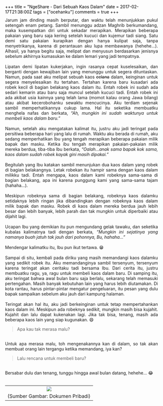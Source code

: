 +++
title = "NgeShare - Dari Sebuah Kaos Dalam"
date = 2017-02-17T21:38:00Z
tags = ["ocehanku"]
comments = true
+++

<div style="text-align: justify;">Jarum jam dinding masih berputar, dan waktu telah menunjukkan pukul setengah enam petang. Sambil menunggu adzan Maghrib berkumandang, maka kusempatkan diri untuk sekadar merapikan. Merapikan beberapa pakaian yang baru saja kering setelah kucuci dan kujemur tadi siang. Satu demi satu pakaian kurapikan dengan hanya kulipat saja, tanpa menyetrikanya, karena di perantauan aku lupa membawanya (hehehe...). Alhasil, ya hanya begitu saja, melipat dan menyusun berdasarkan jenisnya sebelum akhirnya kumasukan ke dalam lemari yang jadi tempatnya.<br /><br />
Lipatan demi lipatan kukerjakan, ingin rasanya cepat kuselesaikan, dan berganti dengan kewajiban lain yang menunggu untuk segera dituntaskan. Namun, pada saat aku melipat sebuah kaos <strike>celana</strike> dalam, keinginan untuk segera menyelesaikan itu tertahan. Tertahan karena baru kusadari ada robek kecil di bagian belakang kaos dalam itu. Entah robek ini sudah ada sedari kemarin atau baru saja muncul setelah kucuci tadi. Entah robek ini ada akibat usia kainnya yang telah lama (momot kalau orang Jawa bilang) atau akibat kecerobohanku sewaktu mencucinya. Aku terdiam sejenak sambil memperhatikannya cukup lama. Hal itu seketika membuatku menghela nafas dan berkata, <i>“Ah, mungkin ini sudah waktunya untuk membeli kaos dalam baru.”</i><br /><br />
Namun, setelah aku mengatakan kalimat itu, justru aku jadi teringat pada persitiwa beberapa hari yang lalu di rumah. Waktu aku berada di rumah, aku sedang memperhatikan Ibu yang tengah merapikan beberapa pakaian milik bapak dan masku. Ketika ibu tengah merapikan pakaian-pakaian milik mereka berdua, tiba-tiba Ibu berkata, <i>“Oalah...anak sama bapak kok sama, kaos dalam sudah robek kayak gini masih dipakai.”</i><br /><br />
Begitulah yang Ibu katakan sambil menunjukan dua kaos dalam yang robek di bagian belakangnya. Letak robekan itu hampir sama dengan kaos dalam milikku tadi. Entah mengapa, kaos dalam kami robeknya sama-sama di bagian belakang, apa ini karena punggung kami yang sama-sama tajam (hahaha...).<br /><br />
Meskipun robeknya sama di bagian belakang, robeknya kaos dalamku setidaknya lebih ringan jika dibandingkan dengan robeknya kaos dalam milik bapak dan masku. Robek di kaos dalam mereka berdua jauh lebih besar dan lebih banyak, lebih parah dan tak mungkin untuk diperbaiki atau dijahit lagi.<br /><br />
Ucapan Ibu yang demikian itu pun mengundang gelak tawaku, dan seketika kubalas kalimatnya tadi dengan berkata, <i>“Mungkin ini sejatinya yang namanya buah jatuh tak jauh dari pohonnya, Bu, hahaha...”</i><br /><br />
Mendengar kalimatku itu, Ibu pun ikut tertawa. 😁<br /><br />
Sampai di situ, kembali pada diriku yang masih memandangi kaos dalamku yang sedikit robek itu. Aku memandanginya sambil tersenyum, tersenyum karena teringat akan ceritaku tadi bersama Ibu. Dari cerita itu, justru membuatku ragu, ya, ragu untuk membeli kaos dalam baru. Di samping itu, aku teringat bahwa awal bulan baru saja berlalu, sekarang telah memasuki pertengahan. Masih banyak kebutuhan lain yang harus lebih diutamakan. Di kota rantau, harus pintar-pintar mengatur pengeluaran, itu pesan yang dulu bapak sampaikan sebelum aku jauh dari kampung halaman.<br /><br />
Teringat akan hal itu, aku jadi berkeinginan untuk tetap mempertahankan kaos dalam ini. Meskipun ada robeknya sedikit, mungkin masih bisa kujahit. Kujahit dan lalu dapat kukenakan lagi. Jika tak bisa, tenang, masih ada beberapa kaos lain yang siap kugunakan. 😄<br />
<blockquote class="tr_bq" style="text-align: justify;">Apa kau tak merasa malu?</blockquote><br />
Untuk apa merasa malu, toh mengenakannya kan di dalam, so tak akan membuat orang lain tergangu ketika memandang, iya kan?<br /><blockquote class="tr_bq" style="text-align: justify;">Lalu rencana untuk membeli baru?</blockquote><br />
Bersabar dulu dan tenang, tunggu hingga awal bulan datang, hehehe... 😂<br /><br /><table align="center" cellpadding="0" cellspacing="0" class="tr-caption-container" style="margin-left: auto; margin-right: auto; text-align: center;"><tbody><tr><td style="text-align: center;"><img border="0" src="https://1.bp.blogspot.com/-p-epb3zaHtI/WKcKbFinD5I/AAAAAAAAQa4/EMpTHgw1LI0wYW9q5O8EJs-4L4b89HD4ACLcB/s1600/IMG_20170215_170358-01.jpeg" style="margin-left: auto; margin-right: auto;" /></td></tr><tr><td class="tr-caption" style="text-align: center;">(Sumber Gambar: Dokumen Pribadi)</td></tr></tbody></table><style type="text/css">  @page { margin: 0.79in }   p { margin-bottom: 0.1in; direction: ltr; color: #000000; line-height: 120%; orphans: 2; widows: 2 }   p.western { font-family: "Liberation Serif", "Times New Roman", serif; font-size: 12pt; so-language: en-US }   p.cjk { font-family: "Noto Sans CJK SC Regular"; font-size: 12pt; so-language: zh-CN }   p.ctl { font-family: "FreeSans"; font-size: 12pt; so-language: hi-IN }  </style></div>
